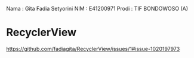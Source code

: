 Nama : Gita Fadia Setyorini
NIM : E41200971
Prodi : TIF BONDOWOSO (A)
# RecyclerView
https://github.com/fadiagita/RecyclerView/issues/1#issue-1020197973
